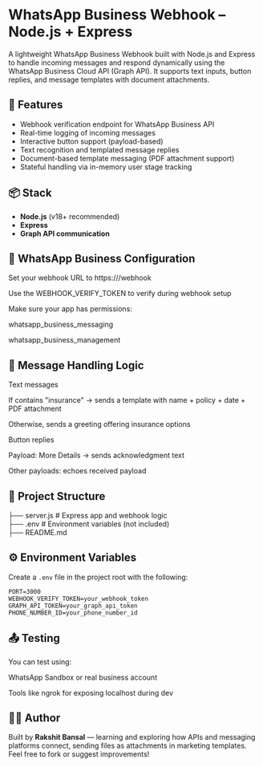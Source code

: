 # WhatsApp Business Webhook – Node.js + Express

A lightweight WhatsApp Business Webhook built with Node.js and Express to handle incoming messages and respond dynamically using the WhatsApp Business Cloud API (Graph API). It supports text inputs, button replies, and message templates with document attachments.

## 🚀 Features

- Webhook verification endpoint for WhatsApp Business API
- Real-time logging of incoming messages
- Interactive button support (payload-based)
- Text recognition and templated message replies
- Document-based template messaging (PDF attachment support)
- Stateful handling via in-memory user stage tracking

## 📦 Stack

- **Node.js** (v18+ recommended)
- **Express**
- **Graph API communication**

## 🔗 WhatsApp Business Configuration
Set your webhook URL to https://<your-domain>/webhook

Use the WEBHOOK_VERIFY_TOKEN to verify during webhook setup

Make sure your app has permissions:

whatsapp_business_messaging

whatsapp_business_management

## 🧠 Message Handling Logic
Text messages

If contains "insurance" → sends a template with name + policy + date + PDF attachment

Otherwise, sends a greeting offering insurance options

Button replies

Payload: More Details → sends acknowledgment text

Other payloads: echoes received payload

## 📁 Project Structure

├── server.js # Express app and webhook logic  
├── .env # Environment variables (not included)  
├── README.md

## ⚙️ Environment Variables

Create a `.env` file in the project root with the following:

```env
PORT=3000
WEBHOOK_VERIFY_TOKEN=your_webhook_token
GRAPH_API_TOKEN=your_graph_api_token
PHONE_NUMBER_ID=your_phone_number_id
```

## 📤 Testing
You can test using:

WhatsApp Sandbox or real business account

Tools like ngrok for exposing localhost during dev


## 🧑‍💻 Author  
Built by **Rakshit Bansal** — learning and exploring how APIs and messaging platforms connect, sending files as attachments in marketing templates.  
Feel free to fork or suggest improvements!


